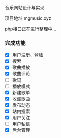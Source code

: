 音乐网站设计与实现

项目地址 mgmusic.xyz 

php接口正在进行整理中...

### 完成功能
- [x] 用户注册、登陆
- [x] 搜索
- [x] 歌曲播放
- [x] 歌曲评论
- [ ] 歌词
- [ ] 播放模式
- [x] 新建歌单
- [x] 收藏歌曲
- [x] 发布动态
- [x] 站内搜索
- [x] 用户关注
- [ ] 用户私信
- [x] 后台管理
